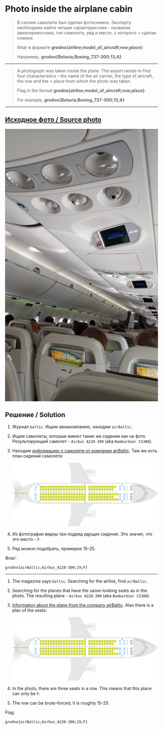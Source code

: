 # Photo inside the airplane cabin

> В салоне самолета был сделан фотоснимок. Эксперту необходимо найти четыре характеристики - название авиаперевозчика, тип самолета, ряд и место, с которого > сделан снимок.
>
> Флаг в формате **grodno{airline;model_of_aircraft;row;place}**
>
> Например, **grodno{Belavia;Boeing_737-300;13;A}**

---

> A photograph was taken inside the plane. The expert needs to find four characteristics - the name of the air carrier, the type of aircraft, the row and the > place from which the photo was taken.
>
> Flag in the format **grodno{airline;model_of_aircraft;row;place}**
>
> For example, **grodno{Belavia;Boeing_737-300;13;A}**

---

## [Исходное фото / Source photo](aeroplane-2.jpg)

![Фото](aeroplane-2.jpg)

## Решение / Solution

1. Журнал `baltic`. Ищем авиакомпанию, находим `airBaltic`.

2. Ищем самолеты, которые имеют такие же сидения как на фото. Результирующий самолет -
`Airbus A220-300` (aka `Bombardier CS300`).

3. Находим [информацию о самолете от компании airBaltic](https://www.airbaltic.com/ru/vozdushniy-flot).
   Там же есть план сидений самолета:

   ![Сидения](seats.png)

4. Из фотографии видны три подряд идущих сидения. Это значит, что это место - `F`.

5. Ряд можно подобрать, примерно 15-25.

Флаг:

```plain
grodno{airBaltic;Airbus_A220-300;19;F}
```

---

1. The magazine says `baltic`. Searching for the airline, find `airBaltic`.

2. Searching for the planes that have the same-looking seats as in the photo. The resulting plane -
`Airbus A220-300` (aka `Bombardier CS300`).

3. [Information about the plane from the company airBaltic](https://www.airbaltic.com/ru/vozdushniy-flot).
   Also there is a plan of the seats:

   ![Seats](seats.png)

4. In the photo, there are three seats in a row. This means that this place can only be `F`.

5. The row can be brute-forced, it is roughly 15-25.

Flag:

```plain
grodno{airBaltic;Airbus_A220-300;19;F}
```

